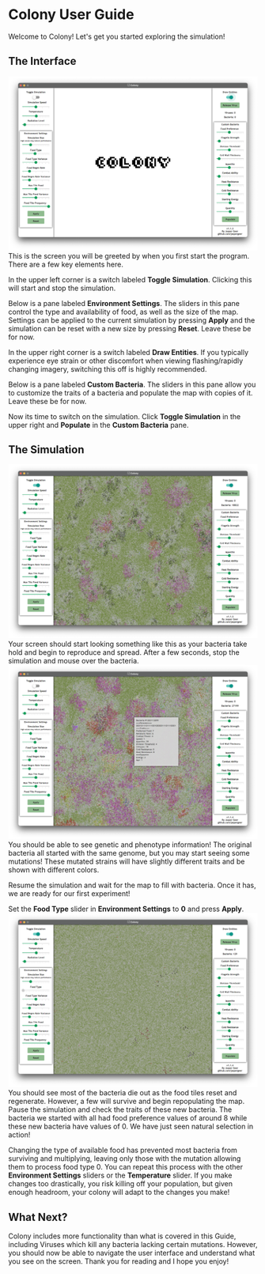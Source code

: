 # Colony User Guide

Welcome to Colony! Let's get you started exploring the simulation!

## The Interface
![](interface.png)
This is the screen you will be greeted by when you first start the program. There are a few key elements here.

In the upper left corner is a switch labeled **Toggle Simulation**. Clicking this will start and stop the simulation.

Below is a pane labeled **Environment Settings**. The sliders in this pane control the type and availability of food, as
well as the size of the map. Settings can be applied to the current simulation by pressing **Apply** and the simulation
can be reset with a new size by pressing **Reset**. Leave these be for now.

In the upper right corner is a switch labeled **Draw Entities**. If you typically experience eye strain or other
discomfort when viewing flashing/rapidly changing imagery, switching this off is highly recommended.

Below is a pane labeled **Custom Bacteria**. The sliders in this pane allow you to customize the traits of a bacteria
and populate the map with copies of it. Leave these be for now.

Now its time to switch on the simulation. Click **Toggle Simulation** in the upper right and **Populate** in the
**Custom Bacteria** pane.

## The Simulation
![](simulation.png)
Your screen should start looking something like this as your bacteria take hold and begin to reproduce and spread. After
a few seconds, stop the simulation and mouse over the bacteria.
![](mouseover.png)
You should be able to see genetic and phenotype information! The original bacteria all started with the same genome, but
you may start seeing some mutations! These mutated strains will have slightly different traits and be shown with
different colors.

Resume the simulation and wait for the map to fill with bacteria. Once it has, we are ready for our first experiment!

Set the **Food Type** slider in **Environment Settings** to **0** and press **Apply**.
![](changefood.png)
You should see most of the bacteria die out as the food tiles reset and regenerate. However, a few will survive and
begin repopulating the map. Pause the simulation and check the traits of these new bacteria. The bacteria we started
with all had food preference values of around 8 while these new bacteria have values of 0. We have just seen natural
selection in action!

Changing the type of available food has prevented most bacteria from surviving and multiplying, leaving only those with
the mutation allowing them to process food type 0. You can repeat this process with the other **Environment Settings**
sliders or the **Temperature** slider. If you make changes too drastically, you risk killing off your population, but
given enough headroom, your colony will adapt to the changes you make!

## What Next?
Colony includes more functionality than what is covered in this Guide, including Viruses which kill any bacteria lacking
certain mutations. However, you should now be able to navigate the user interface and understand what you see on the
screen. Thank you for reading and I hope you enjoy!